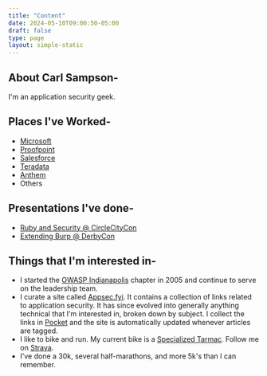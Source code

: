 ```yaml
---
title: "Content"
date: 2024-05-10T09:00:50-05:00
draft: false
type: page
layout: simple-static
---
```


## About Carl Sampson- 
I'm an application security geek.

## Places I've Worked- 
- [Microsoft](https://www.microsoft.com)
- [Proofpoint](https://proofpoint.com)
- [Salesforce](https://www.salesforce.com)
- [Teradata](https://www.teradata.com")
- [Anthem](https://www.antheminc.com/)
- Others

## Presentations I've done-
- [Ruby and Security @ CircleCityCon](https://www.slideshare.net/sampsonc/ruby-and-security-44931371)
- [Extending Burp @ DerbyCon](https://www.slideshare.net/sampsonc/extending-burp)

## Things that I'm interested in-
- I started the [OWASP Indianapolis](https://owasp.org/www-chapter-indianapolis/) chapter in 2005 and continue to serve on the leadership team.
- I curate a site called [Appsec.fyi](https://appsec.fyi/).  It contains a collection of links related to application security.   It has since evolved into generally anything technical that I'm interested in, broken down by subject.  I collect the links in [Pocket](https://getpocket.com/@a5bA8g26d79a6T5d4ap7b01p40Tbdf3f98bw6bkb22Yx55A81di6dy80ZxoBq4c1?src=navbar) and the site is automatically updated whenever articles are tagged.
- I like to bike and run.  My current bike is a [Specialized Tarmac](https://www.specialized.com/us/en/shop/bikes/road-bikes/performance-road-bikes/tarmac/c/tarmac).  Follow me on [Strava](https://www.strava.com/athletes/6889376").
- I've done a 30k, several half-marathons, and more 5k's than I can remember.

